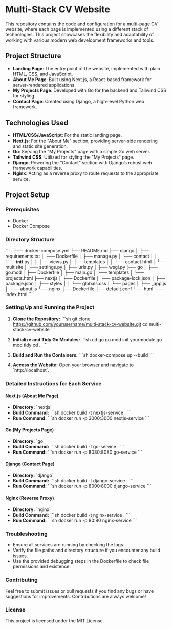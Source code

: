 
# Multi-Stack CV Website

This repository contains the code and configuration for a multi-page CV website, where each page is implemented using a different stack of technologies. This project showcases the flexibility and adaptability of working with various modern web development frameworks and tools.

## Project Structure

- **Landing Page**: The entry point of the website, implemented with plain HTML, CSS, and JavaScript.
- **About Me Page**: Built using Next.js, a React-based framework for server-rendered applications.
- **My Projects Page**: Developed with Go for the backend and Tailwind CSS for styling.
- **Contact Page**: Created using Django, a high-level Python web framework.

## Technologies Used

- **HTML/CSS/JavaScript**: For the static landing page.
- **Next.js**: For the "About Me" section, providing server-side rendering and static site generation.
- **Go**: Serving the "My Projects" page with a simple Go web server.
- **Tailwind CSS**: Utilized for styling the "My Projects" page.
- **Django**: Powering the "Contact" section with Django’s robust web framework capabilities.
- **Nginx**: Acting as a reverse proxy to route requests to the appropriate service.

## Project Setup

### Prerequisites

- Docker
- Docker Compose

### Directory Structure

\`\`\`
.
├── docker-compose.yml
├── README.md
├── django
│   ├── requirements.txt
│   ├── Dockerfile
│   ├── manage.py
│   ├── contact
│   │   ├── __init__.py
│   │   ├── views.py
│   ├── templates
│   │   └── contact.html
│   └── multisite
│       ├── settings.py
│       ├── urls.py
│       ├── wsgi.py
├── go
│   ├── go.mod
│   ├── Dockerfile
│   ├── main.go
│   └── templates
│       └── projects.html
├── nextjs
│   ├── Dockerfile
│   ├── package-lock.json
│   ├── package.json
│   ├── styles
│   │   └── globals.css
│   └── pages
│       ├── _app.js
│       └── about.js
└── nginx
    ├── Dockerfile
    ├── default.conf
    └── html
        └── index.html
\`\`\`

### Setting Up and Running the Project

1. **Clone the Repository:**
   \`\`\`sh
   git clone https://github.com/yourusername/multi-stack-cv-website.git
   cd multi-stack-cv-website
   \`\`\`

2. **Initialize and Tidy Go Modules:**
   \`\`\`sh
   cd go
   go mod init yourmodule
   go mod tidy
   cd ..
   \`\`\`

3. **Build and Run the Containers:**
   \`\`\`sh
   docker-compose up --build
   \`\`\`

4. **Access the Website:**
   Open your browser and navigate to \`http://localhost\`.

### Detailed Instructions for Each Service

#### Next.js (About Me Page)

- **Directory:** \`nextjs\`
- **Build Command:**
  \`\`\`sh
  docker build -t nextjs-service .
  \`\`\`
- **Run Command:**
  \`\`\`sh
  docker run -p 3000:3000 nextjs-service
  \`\`\`

#### Go (My Projects Page)

- **Directory:** \`go\`
- **Build Command:**
  \`\`\`sh
  docker build -t go-service .
  \`\`\`
- **Run Command:**
  \`\`\`sh
  docker run -p 8080:8080 go-service
  \`\`\`

#### Django (Contact Page)

- **Directory:** \`django\`
- **Build Command:**
  \`\`\`sh
  docker build -t django-service .
  \`\`\`
- **Run Command:**
  \`\`\`sh
  docker run -p 8000:8000 django-service
  \`\`\`

#### Nginx (Reverse Proxy)

- **Directory:** \`nginx\`
- **Build Command:**
  \`\`\`sh
  docker build -t nginx-service .
  \`\`\`
- **Run Command:**
  \`\`\`sh
  docker run -p 80:80 nginx-service
  \`\`\`

### Troubleshooting

- Ensure all services are running by checking the logs.
- Verify the file paths and directory structure if you encounter any build issues.
- Use the provided debugging steps in the Dockerfile to check file permissions and existence.

### Contributing

Feel free to submit issues or pull requests if you find any bugs or have suggestions for improvements. Contributions are always welcome!

### License

This project is licensed under the MIT License.
